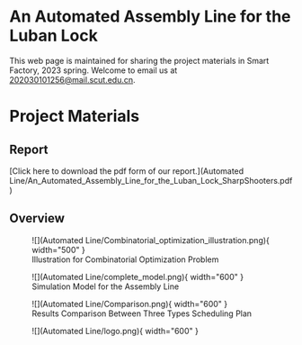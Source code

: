 
# An Automated Assembly Line for the Luban Lock
This web page is maintained for sharing the project materials in Smart Factory, 2023 spring. Welcome to email us at <202030101256@mail.scut.edu.cn>.

# Project Materials

## Report
[Click here to download the pdf form of our report.](Automated Line/An_Automated_Assembly_Line_for_the_Luban_Lock_SharpShooters.pdf)

## Overview
<figure markdown>
  ![](Automated Line/Combinatorial_optimization_illustration.png){ width="500" }
  <figcaption>Illustration for Combinatorial Optimization Problem</figcaption>
</figure>  

<figure markdown>
  ![](Automated Line/complete_model.png){ width="600" }
  <figcaption>Simulation Model for the Assembly Line</figcaption>
</figure>  


<figure markdown>
  ![](Automated Line/Comparison.png){ width="600" }
  <figcaption>Results Comparison Between Three Types Scheduling Plan</figcaption>
</figure>  

<figure markdown>
  ![](Automated Line/logo.png){ width="600" }
</figure>  
